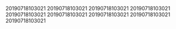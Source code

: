 20190718103021
20190718103021
20190718103021
20190718103021
20190718103021
20190718103021
20190718103021
20190718103021
20190718103021
